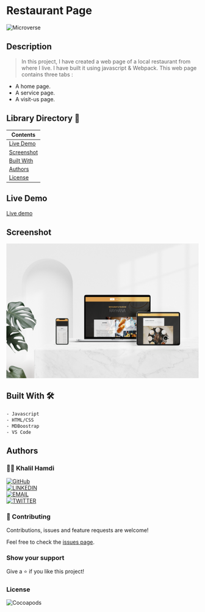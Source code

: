 # Restaurant Page

![Microverse](https://img.shields.io/badge/-Microverse-6F23FF?style=for-the-badge)

## Description

> In this project, I have created a web page of a local restaurant from where I live. I have built it using javascript & Webpack. This web page contains three tabs :

- A home page.
- A service page.
- A visit-us page.

## Library Directory 📙

| Contents                    |
| --------------------------- |
| [Live Demo](#live-demo)     |
| [Screenshot](#screenshot)   |
| [Built With](#built-with-🛠) |
| [Authors](#authors)         |
| [License](#license)         |

## Live Demo

[Live demo](https://rawcdn.githack.com/khalilhamdii/Restaurant_page/cdbaf37e24700bcd6eb9b53ea84d3df7fa15aa51/dist/index.html)

## Screenshot

![img](./main-sc.png)

## Built With 🛠

```
- Javascript
- HTML/CSS
- MDBoostrap
- VS Code
```

## Authors

### 👨‍💻 Khalil Hamdi

[![GitHub](https://img.shields.io/badge/-GitHub-000?style=for-the-badge&logo=GitHub&logoColor=white)](https://github.com/khalilhamdii) <br>
[![LINKEDIN](https://img.shields.io/badge/-LINKEDIN-0077B5?style=for-the-badge&logo=Linkedin&logoColor=white)](https://www.linkedin.com/in/khalilhamdi/) <br>
[![EMAIL](https://img.shields.io/badge/-EMAIL-D14836?style=for-the-badge&logo=Mail.Ru&logoColor=white)](mailto:khaalil.hamdi@gmail.com) <br>
[![TWITTER](https://img.shields.io/badge/-TWITTER-1DA1F2?style=for-the-badge&logo=Twitter&logoColor=white)](https://twitter.com/Khalilhamdiii)

### 🤝 Contributing

Contributions, issues and feature requests are welcome!

Feel free to check the [issues page](https://github.com/NtwaliHeritier/js-library).

### Show your support

Give a ⭐️ if you like this project!

### License

![Cocoapods](https://img.shields.io/cocoapods/l/AFNetworking?color=red&style=for-the-badge)
